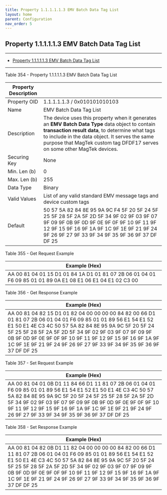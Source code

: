 ```yaml
---
title: Property 1.1.1.1.1.3 EMV Batch Data Tag List
layout: home
parent: Configuration
nav_order: 5
---
```


## Property 1.1.1.1.1.3 EMV Batch Data Tag List

---

- [Property 1.1.1.1.1.3 EMV Batch Data Tag List](#property-111113-emv-batch-data-tag-list)

---


Table 354 - Property 1.1.1.1.1.3 EMV Batch Data Tag List

| Property Description |  |
|----|----|
| Property OID | 1.1.1.1.1.3 / 0x010101010103 |
| Name | EMV Batch Data Tag List |
| Description | The device uses this property when it generates an **EMV Batch Data Type** data object to contain **transaction result data**, to determine what tags to include in the data object. It serves the same purpose that MagTek custom tag DFDF17 serves on some other MagTek devices. |
| Securing Key | None |
| Min. Len (b) | 0 |
| Max. Len (b) | 255 |
| Data Type | Binary |
| Valid Values | List of any valid standard EMV message tags and device custom tags |
| Default | 50 57 5A 82 84 8E 95 9A 9C F4 5F 20 5F 24 5F 25 5F 28 5F 2A 5F 2D 5F 34 9F 02 9F 03 9F 07 9F 09 9F 0B 9F 0D 9F 0E 9F 0F 9F 10 9F 11 9F 12 9F 15 9F 16 9F 1A 9F 1C 9F 1E 9F 21 9F 24 9F 26 9F 27 9F 33 9F 34 9F 35 9F 36 9F 37 DF DF 25 |

Table 355 - Get Request Example

| Example (Hex) |
|----|
| AA 00 81 04 01 15 D1 01 84 1A D1 01 81 07 2B 06 01 04 01 F6 09 85 01 01 89 0A E1 08 E1 06 E1 04 E1 02 C3 00 |

Table 356 - Get Response Example

| Example (Hex) |
|----|
| AA 00 81 04 82 15 D1 01 82 04 00 00 00 00 84 82 00 66 D1 01 81 07 2B 06 01 04 01 F6 09 85 01 01 89 56 E1 54 E1 52 E1 50 E1 4E C3 4C 50 57 5A 82 84 8E 95 9A 9C 5F 20 5F 24 5F 25 5F 28 5F 2A 5F 2D 5F 34 9F 02 9F 03 9F 07 9F 09 9F 0B 9F 0D 9F 0E 9F 0F 9F 10 9F 11 9F 12 9F 15 9F 16 9F 1A 9F 1C 9F 1E 9F 21 9F 24 9F 26 9F 27 9F 33 9F 34 9F 35 9F 36 9F 37 DF DF 25 |

Table 357 - Set Request Example

| Example (Hex) |
|----|
| AA 00 81 04 01 0B D1 11 84 66 D1 11 81 07 2B 06 01 04 01 F6 09 85 01 01 89 56 E1 54 E1 52 E1 50 E1 4E C3 4C 50 57 5A 82 84 8E 95 9A 9C 5F 20 5F 24 5F 25 5F 28 5F 2A 5F 2D 5F 34 9F 02 9F 03 9F 07 9F 09 9F 0B 9F 0D 9F 0E 9F 0F 9F 10 9F 11 9F 12 9F 15 9F 16 9F 1A 9F 1C 9F 1E 9F 21 9F 24 9F 26 9F 27 9F 33 9F 34 9F 35 9F 36 9F 37 DF DF 25 |

Table 358 - Set Response Example

| Example (Hex) |
|----|
| AA 00 81 04 82 0B D1 11 82 04 00 00 00 00 84 82 00 66 D1 11 81 07 2B 06 01 04 01 F6 09 85 01 01 89 56 E1 54 E1 52 E1 50 E1 4E C3 4C 50 57 5A 82 84 8E 95 9A 9C 5F 20 5F 24 5F 25 5F 28 5F 2A 5F 2D 5F 34 9F 02 9F 03 9F 07 9F 09 9F 0B 9F 0D 9F 0E 9F 0F 9F 10 9F 11 9F 12 9F 15 9F 16 9F 1A 9F 1C 9F 1E 9F 21 9F 24 9F 26 9F 27 9F 33 9F 34 9F 35 9F 36 9F 37 DF DF 25 |

##